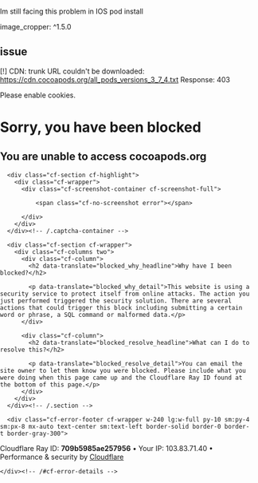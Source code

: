 Im still facing this problem in IOS pod install

image_cropper: ^1.5.0


issue
-----------

[!] CDN: trunk URL couldn't be downloaded: https://cdn.cocoapods.org/all_pods_versions_3_7_4.txt Response: 403 <!DOCTYPE html>
<!--[if lt IE 7]> <html class="no-js ie6 oldie" lang="en-US"> <![endif]-->
<!--[if IE 7]>    <html class="no-js ie7 oldie" lang="en-US"> <![endif]-->
<!--[if IE 8]>    <html class="no-js ie8 oldie" lang="en-US"> <![endif]-->
<!--[if gt IE 8]><!--> <html class="no-js" lang="en-US"> <!--<![endif]-->
<head>
<title>Attention Required! | Cloudflare</title>
<meta charset="UTF-8" />
<meta http-equiv="Content-Type" content="text/html; charset=UTF-8" />
<meta http-equiv="X-UA-Compatible" content="IE=Edge" />
<meta name="robots" content="noindex, nofollow" />
<meta name="viewport" content="width=device-width,initial-scale=1" />
<link rel="stylesheet" id="cf_styles-css" href="/cdn-cgi/styles/cf.errors.css" />
<!--[if lt IE 9]><link rel="stylesheet" id='cf_styles-ie-css' href="/cdn-cgi/styles/cf.errors.ie.css" /><![endif]-->
<style>body{margin:0;padding:0}</style>


<!--[if gte IE 10]><!-->
<script>
  if (!navigator.cookieEnabled) {
    window.addEventListener('DOMContentLoaded', function () {
      var cookieEl = document.getElementById('cookie-alert');
      cookieEl.style.display = 'block';
    })
  }
</script>
<!--<![endif]-->


</head>
<body>
  <div id="cf-wrapper">
    <div class="cf-alert cf-alert-error cf-cookie-error" id="cookie-alert" data-translate="enable_cookies">Please enable cookies.</div>
    <div id="cf-error-details" class="cf-error-details-wrapper">
      <div class="cf-wrapper cf-header cf-error-overview">
        <h1 data-translate="block_headline">Sorry, you have been blocked</h1>
        <h2 class="cf-subheadline"><span data-translate="unable_to_access">You are unable to access</span> cocoapods.org</h2>
      </div><!-- /.header -->

      <div class="cf-section cf-highlight">
        <div class="cf-wrapper">
          <div class="cf-screenshot-container cf-screenshot-full">
            
              <span class="cf-no-screenshot error"></span>
            
          </div>
        </div>
      </div><!-- /.captcha-container -->

      <div class="cf-section cf-wrapper">
        <div class="cf-columns two">
          <div class="cf-column">
            <h2 data-translate="blocked_why_headline">Why have I been blocked?</h2>

            <p data-translate="blocked_why_detail">This website is using a security service to protect itself from online attacks. The action you just performed triggered the security solution. There are several actions that could trigger this block including submitting a certain word or phrase, a SQL command or malformed data.</p>
          </div>

          <div class="cf-column">
            <h2 data-translate="blocked_resolve_headline">What can I do to resolve this?</h2>

            <p data-translate="blocked_resolve_detail">You can email the site owner to let them know you were blocked. Please include what you were doing when this page came up and the Cloudflare Ray ID found at the bottom of this page.</p>
          </div>
        </div>
      </div><!-- /.section -->

      <div class="cf-error-footer cf-wrapper w-240 lg:w-full py-10 sm:py-4 sm:px-8 mx-auto text-center sm:text-left border-solid border-0 border-t border-gray-300">
  <p class="text-13">
    <span class="cf-footer-item sm:block sm:mb-1">Cloudflare Ray ID: <strong class="font-semibold">709b5985ae257956</strong></span>
    <span class="cf-footer-separator sm:hidden">&bull;</span>
    <span class="cf-footer-item sm:block sm:mb-1"><span>Your IP</span>: 103.83.71.40</span>
    <span class="cf-footer-separator sm:hidden">&bull;</span>
    <span class="cf-footer-item sm:block sm:mb-1"><span>Performance &amp; security by</span> <a rel="noopener noreferrer" href="https://www.cloudflare.com/5xx-error-landing" id="brand_link" target="_blank">Cloudflare</a></span>
    
  </p>
</div><!-- /.error-footer -->


    </div><!-- /#cf-error-details -->
  </div><!-- /#cf-wrapper -->

  <script>
  window._cf_translation = {};
  
  
</script>

</body>
</html>
